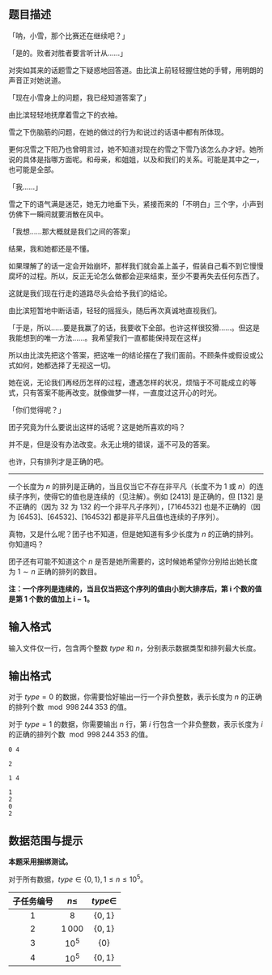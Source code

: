 ## 题目描述

「呐，小雪，那个比赛还在继续吧？」

「是的。败者对胜者要言听计从……」

对突如其来的话题雪之下疑惑地回答道。由比滨上前轻轻握住她的手臂，用明朗的声音正对她说道。

「现在小雪身上的问题，我已经知道答案了」

由比滨轻轻地抚摩着雪之下的衣袖。

雪之下伤脑筋的问题，在她的做过的行为和说过的话语中都有所体现。

更何况雪之下阳乃也曾明言过，她不知道对现在的雪之下雪乃该怎么办才好。她所说的具体是指哪方面呢。和母亲，和姐姐，以及和我们的关系。可能是其中之一，也可能是全部。

「我……」

雪之下的语气满是迷茫，她无力地垂下头，紧接而来的「不明白」三个字，小声到仿佛下一瞬间就要消散在风中。

「我想……那大概就是我们之间的答案」

结果，我和她都还是不懂。

如果理解了的话一定会开始崩坏，那样我们就会盖上盖子，假装自己看不到它慢慢腐坏的过程。所以，反正无论怎么做都会迎来结束，至少不要再失去任何东西了。

这就是我们现在行走的道路尽头会给予我们的结论。

由比滨短暂地中断话语，轻轻的摇摇头，随后再次真诚地直视我们。

「于是，所以……要是我赢了的话，我要收下全部。也许这样很狡猾……。但这是我能想到的唯一方法……。我希望我们一直都能保持现在这样」

所以由比滨先把这个答案，把这唯一的结论摆在了我们面前。不顾条件或假设或公式如何，她都选择了无视这一切。

她在说，无论我们再经历怎样的过程，遭遇怎样的状况，烦恼于不可能成立的等式，只有答案不能再改变。就像做梦一样，一直度过这开心的时光。

「你们觉得呢？」

团子究竟为什么要说出这样的话呢？这是她所喜欢的吗？

并不是，但是没有办法改变。永无止境的错误，遥不可及的答案。

也许，只有排列才是正确的吧。

---------------------

一个长度为 $n$ 的排列是正确的，当且仅当它不存在非平凡（长度不为 $1$ 或 $n$）的连续子序列，使得它的值也是连续的（见注解）。例如 $[2413]$ 是正确的，但 $[132]$ 是不正确的（因为 $32$ 为 $132$ 的一个非平凡子序列），$[7164532]$ 也是不正确的（因为 $[6453]$、$[64532]$、$[164532]$ 都是非平凡且值也连续的子序列）。

真物，又是什么呢？团子也不知道，但是她知道有多少长度为 $n$ 的正确的排列。你知道吗？

团子还有可能不知道这个 $n$ 是否是她所需要的，这时候她希望你分别给出她长度为 $1∼n$ 正确的排列的数目。

**注：一个序列是连续的，当且仅当把这个序列的值由小到大排序后，第 $\mathbf i$ 个数的值是第 $\mathbf 1$ 个数的值加上 $\mathbf {i−1}$。**

## 输入格式

输入文件仅一行，包含两个整数 $type$ 和 $n$，分别表示数据类型和排列最大长度。



## 输出格式

对于 $type=0$ 的数据，你需要恰好输出一行一个非负整数，表示长度为 $n$ 的正确的排列个数 $\bmod 998\, 244\, 353$ 的值。

对于 $type=1$ 的数据，你需要输出 $n$ 行，第 $i$ 行包含一个非负整数，表示长度为 $i$ 的正确的排列个数 $\bmod 998\, 244\, 353$ 的值。

```input1
0 4
```

```output1
2
```

```input2
1 4
```

```output2
1
2
0
2
```

## 数据范围与提示

**本题采用捆绑测试。**

对于所有数据，$type∈\{0,1\}, 1≤n≤10^5$。

| 子任务编号 |  $n\le$  | $type\in$ |
| :--------: | :------: | :-------: |
|    $1$     |   $8$    | $\{0,1\}$ |
|    $2$     | $1\,000$ | $\{0,1\}$ |
|    $3$     |  $10^5$  |  $\{0\}$  |
|    $4$     |  $10^5$  | $\{0,1\}$ |



